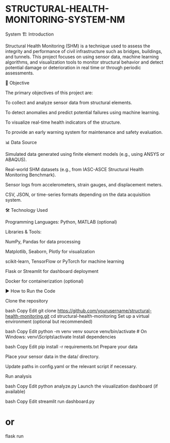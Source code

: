 # STRUCTURAL-HEALTH-MONITORING-SYSTEM-NM
System
🏗️ Introduction


Structural Health Monitoring (SHM) is a technique used to assess the integrity and performance of civil infrastructure such as bridges, buildings, and tunnels. This project focuses on using sensor data, machine learning algorithms, and visualization tools to monitor structural behavior and detect potential damage or deterioration in real time or through periodic assessments.

🎯 Objective


The primary objectives of this project are:

To collect and analyze sensor data from structural elements.

To detect anomalies and predict potential failures using machine learning.

To visualize real-time health indicators of the structure.

To provide an early warning system for maintenance and safety evaluation.

📊 Data Source


Simulated data generated using finite element models (e.g., using ANSYS or ABAQUS).

Real-world SHM datasets (e.g., from IASC-ASCE Structural Health Monitoring Benchmark).

Sensor logs from accelerometers, strain gauges, and displacement meters.

CSV, JSON, or time-series formats depending on the data acquisition system.

🛠️ Technology Used


Programming Languages: Python, MATLAB (optional)

Libraries & Tools:

NumPy, Pandas for data processing

Matplotlib, Seaborn, Plotly for visualization

scikit-learn, TensorFlow or PyTorch for machine learning

Flask or Streamlit for dashboard deployment

Docker for containerization (optional)

▶️ How to Run the Code

Clone the repository

bash
Copy
Edit
git clone https://github.com/yourusername/structural-health-monitoring.git
cd structural-health-monitoring
Set up a virtual environment (optional but recommended)

bash
Copy
Edit
python -m venv venv
source venv/bin/activate  # On Windows: venv\Scripts\activate
Install dependencies

bash
Copy
Edit
pip install -r requirements.txt
Prepare your data

Place your sensor data in the data/ directory.

Update paths in config.yaml or the relevant script if necessary.

Run analysis

bash
Copy
Edit
python analyze.py
Launch the visualization dashboard (if available)

bash
Copy
Edit
streamlit run dashboard.py
# or
flask run
